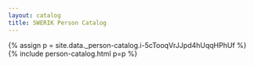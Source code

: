 ```yaml
---
layout: catalog
title: SWERIK Person Catalog
---
```

{% assign p = site.data._person-catalog.i-5cTooqVrJJpd4hUqqHPhUf %}
{% include person-catalog.html p=p %}

